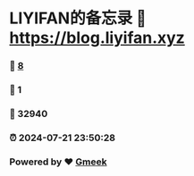 # LIYIFAN的备忘录 :link: https://blog.liyifan.xyz 
### :page_facing_up: [8](https://blog.liyifan.xyz/tag.html) 
### :speech_balloon: 1 
### :hibiscus: 32940 
### :alarm_clock: 2024-07-21 23:50:28 
### Powered by :heart: [Gmeek](https://github.com/Meekdai/Gmeek)
